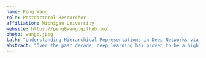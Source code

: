```yaml
---
name: Peng Wang
role: Postdoctoral Researcher
affiliation: Michigan University
website: https://peng8wang.github.io/
photo: wangp.jpeg
talk: "Understanding Hierarchical Representations in Deep Networks via Intermediate Features"
abstract: "Over the past decade, deep learning has proven to be a highly effective method for learning meaningful features from raw data. This work attempts to unveil the mystery of hierarchical feature learning in deep networks. Specifically, in the context of multi-class classification problems, we explore how deep networks transform input data by investigating the output (i.e., features) of each layer after training. Towards this goal, we first define metrics for within-class compression and between-class discrimination of intermediate features, respectively. Through an analysis of these two metrics, we show that the evolution of features follows a simple and quantitative law from shallow to deep layers: Each layer of linear networks progressively compresses within-class features at a linear rate and discriminates between-class features at a sublinear rate. To the best of our knowledge, this is the first quantitative characterization of feature evolution in hierarchical representations of deep networks. Moreover, our extensive experiments validate our theoretical findings numerically."
---
```

